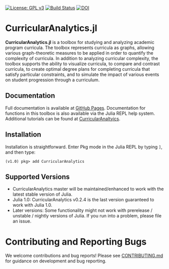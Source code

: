 
[![License: GPL v3](https://img.shields.io/badge/License-GPL%20v3-blue.svg)](https://www.gnu.org/licenses/gpl-3.0)
[![Build Status](https://travis-ci.com/heileman/CurricularAnalytics.jl.svg?branch=master)](https://travis-ci.com/heileman/CurricularAnalytics.jl)
[![DOI](https://zenodo.org/badge/147096983.svg)](https://zenodo.org/badge/latestdoi/147096983)

# CurricularAnalytics.jl
**CurricularAnalytics.jl** is a toolbox for studying and analyzing academic program curricula.  The toolbox represents curricula as graphs, allowing various graph-theoretic measures to be applied in order to quantify the complexity of curricula. In addition to analyzing curricular complexity, the toolbox supports the ability to visualize curricula, to compare and contrast curricula, to create optimal degree plans for completing curricula that satisfy particular constraints, and to simulate the impact of various events on student progression through a curriculum. 

## Documentation
Full documentation is available at [GitHub Pages](https://heileman.github.io/CurricularAnalytics.jl/latest).
Documentation for functions in this toolbox is also available via the Julia REPL help system.
Additional tutorials can be found at [CurricularAnaltyics](http://curricula.academicdashboards.org).

## Installation
Installation is straightforward.  Enter Pkg mode in the Julia REPL by typing `]`, and then type:
```julia-repl
(v1.0) pkg> add CurricularAnalytics
```

## Supported Versions
* CurricularAnalytics master will be maintained/enhanced to work with the latest stable version of Julia.
* Julia 1.0: CurricularAnalytics v0.2.4 is the last version guaranteed to work with Julia 1.0.
* Later versions: Some functionality might not work with prerelease / unstable / nightly versions of Julia. If you run into a problem, please file an issue.

# Contributing and Reporting Bugs
We welcome contributions and bug reports! Please see [CONTRIBUTING.md](https://github.com/CurricularAnalytics/git/master/CONTRIBUTING.md)
for guidance on development and bug reporting.
